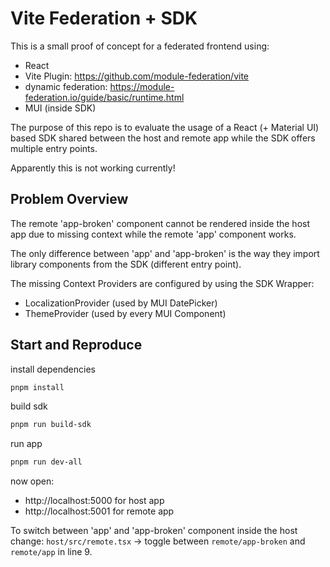 # Vite Federation + SDK

This is a small proof of concept for a federated frontend using:
* React
* Vite Plugin:  https://github.com/module-federation/vite
* dynamic federation: https://module-federation.io/guide/basic/runtime.html
* MUI (inside SDK)

The purpose of this repo is to evaluate the usage of a React (+ Material UI) based SDK shared between the host and remote app while the SDK offers multiple entry points.

Apparently this is not working currently!

## Problem Overview

The remote 'app-broken' component cannot be rendered inside the host app due to missing context while the remote 'app' component works.

The only difference between 'app' and 'app-broken' is the way they import library components from the SDK (different entry point).

The missing Context Providers are configured by using the SDK Wrapper:
* LocalizationProvider (used by MUI DatePicker)
* ThemeProvider (used by every MUI Component)

## Start and Reproduce

install dependencies
````bash
pnpm install
````
build sdk
````bash
pnpm run build-sdk
````
run app
````bash
pnpm run dev-all
````

now open:
* http://localhost:5000 for host app
* http://localhost:5001 for remote app

To switch between 'app' and 'app-broken' component inside the host change:
`host/src/remote.tsx` -> toggle between `remote/app-broken` and `remote/app` in line 9.
